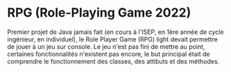 # RPG (Role-Playing Game 2022)

Premier projet de Java jamais fait (en cours à l'ISEP, en 1ère année de cycle ingénieur, en individuel), le Role Player Game (RPG) light devait permettre de jouer à un jeu sur console. Le jeu n'est pas fini de mettre au point, certaines fonctionnalités n'existent pas encore, le but principal était de comprendre le fonctionnement des classes, des attibuts et des méthodes.
